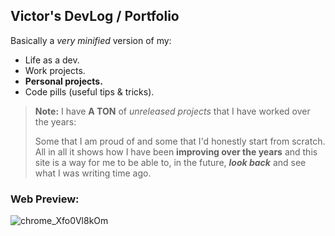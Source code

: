 ## Victor's DevLog / Portfolio
Basically a *very minified* version of my:
- Life as a dev.
- Work projects.
- **Personal projects.**
- Code pills (useful tips & tricks).

> **Note:** I have **A TON** of _unreleased projects_ that I have worked over the years:
>
> Some that I am proud of and some that I'd honestly start from scratch.
> All in all it shows how I have been **improving over the years** and this site is a way for me to be able to, in the future, **_look back_** and see what I was writing time ago.

### Web Preview:
![chrome_Xfo0Vl8kOm](https://github.com/user-attachments/assets/68f14048-947b-41ea-8b91-c90916194a60)

